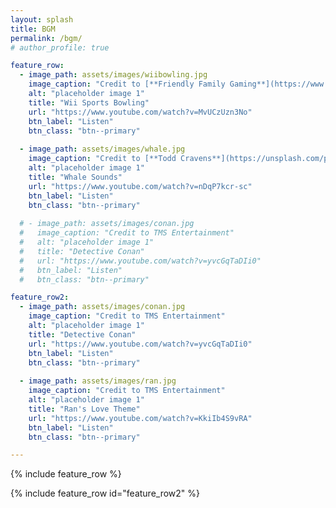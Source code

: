 ```yaml
---
layout: splash
title: BGM
permalink: /bgm/
# author_profile: true 

feature_row:
  - image_path: assets/images/wiibowling.jpg
    image_caption: "Credit to [**Friendly Family Gaming**](https://www.familyfriendlygaming.com/Images/2013/Wii%20Sports%20Club.html)"
    alt: "placeholder image 1"
    title: "Wii Sports Bowling"
    url: "https://www.youtube.com/watch?v=MvUCzUzn3No"
    btn_label: "Listen"
    btn_class: "btn--primary"
    
  - image_path: assets/images/whale.jpg
    image_caption: "Credit to [**Todd Cravens**](https://unsplash.com/photos/lwACYK8ScmA)"
    alt: "placeholder image 1"
    title: "Whale Sounds"
    url: "https://www.youtube.com/watch?v=nDqP7kcr-sc"
    btn_label: "Listen"
    btn_class: "btn--primary"
    
  # - image_path: assets/images/conan.jpg
  #   image_caption: "Credit to TMS Entertainment"
  #   alt: "placeholder image 1"
  #   title: "Detective Conan"
  #   url: "https://www.youtube.com/watch?v=yvcGqTaDIi0"
  #   btn_label: "Listen"
  #   btn_class: "btn--primary"

feature_row2:
  - image_path: assets/images/conan.jpg
    image_caption: "Credit to TMS Entertainment"
    alt: "placeholder image 1"
    title: "Detective Conan"
    url: "https://www.youtube.com/watch?v=yvcGqTaDIi0"
    btn_label: "Listen"
    btn_class: "btn--primary"
  
  - image_path: assets/images/ran.jpg
    image_caption: "Credit to TMS Entertainment"
    alt: "placeholder image 1"
    title: "Ran's Love Theme"
    url: "https://www.youtube.com/watch?v=KkiIb4S9vRA"
    btn_label: "Listen"
    btn_class: "btn--primary"

---
```


{% include feature_row %}

{% include feature_row id="feature_row2" %}